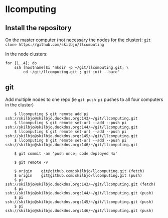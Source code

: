 # llcomputing 

## Install the repository

On the master computer (not necessary the nodes for the cluster):
`git clone https://github.com/skilbjo/llcomputing`

In the node clusters:
````
for {1..4}; do
	ssh [hostname]$i "mkdir -p ~/git/llcomputing.git; \
		cd ~/git/llcomputing.git ; git init --bare"
````

## git

Add multiple nodes to one repo (ie `git push pi` pushes to all four computers in the cluster)

		$ llcomputing $ git remote add pi ssh://skilbjo@skilbjo.duckdns.org:143/~/git/llcomputing.git
		$ llcomputing $ git remote set-url --add --push pi ssh://skilbjo@skilbjo.duckdns.org:144/~/git/llcomputing.git
		$ llcomputing $ git remote set-url --add --push pi ssh://skilbjo@skilbjo.duckdns.org:145/~/git/llcomputing.git
		$ llcomputing $ git remote set-url --add --push pi ssh://skilbjo@skilbjo.duckdns.org:146/~/git/llcomputing.git

		$ git commit -am 'push once; code deployed 4x'

		$ git remote -v

		$ origin	git@github.com:skilbjo/llcomputing.git (fetch)
		$ origin	git@github.com:skilbjo/llcomputing.git (push)
		$ pi	ssh://skilbjo@skilbjo.duckdns.org:143/~/git/llcomputing.git (fetch)
		$ pi	ssh://skilbjo@skilbjo.duckdns.org:144/~/git/llcomputing.git (push)
		$ pi	ssh://skilbjo@skilbjo.duckdns.org:145/~/git/llcomputing.git (push)
		$ pi	ssh://skilbjo@skilbjo.duckdns.org:146/~/git/llcomputing.git (push)

